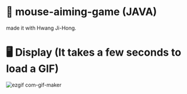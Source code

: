 # 🎯 mouse-aiming-game (JAVA)

made it with Hwang Ji-Hong.
<br />

# 🖥 Display (It takes a few seconds to load a GIF)
![ezgif com-gif-maker](https://user-images.githubusercontent.com/56868605/179363847-0eb7fc94-0421-476c-ac7a-1553450b69fc.gif)
